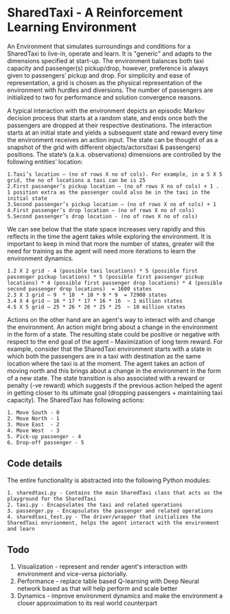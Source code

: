 # SharedTaxi - A Reinforcement Learning Environment
An Environment that simulates surroundings and conditions for a SharedTaxi to live-in, operate and learn. It is "generic" and adapts to the dimensions specified at start-up. The environment balances both taxi capacity and passenger(s) pickup/drop, however, preference is always given to passengers’ pickup and drop.  For simplicity and ease of representation, a grid is chosen as the physical representation of the environment with hurdles and diversions. The number of passengers are initialized to two for performance and solution convergence reasons.

A typical interaction with the environment depicts an episodic Markov decision process that starts at a random state, and ends once both the passengers are dropped at their respective destinations. The interaction starts at an initial state and yields a subsequent state and reward every time the environment receives an action input. The state can be thought of as a snapshot of the grid with different objects/actors(taxi & passengers) positions. The state’s (a.k.a. observations) dimensions are controlled by the following entities’ location:

	1.Taxi’s location – (no of rows X no of cols). For example, in a 5 X 5 grid, the no of locations a taxi can be is 25  
	2.First passenger’s pickup location – (no of rows X no of cols) + 1 . 1 position extra as the passenger could also be in the taxi in the initial state 
	3.Second passenger’s pickup location – (no of rows X no of cols) + 1
	4.First passenger’s drop location – (no of rows X no of cols)
	5.Second passenger’s drop location - (no of rows X no of cols)

We can see below that the state space increases very rapidly and this reflects in the time the agent takes while exploring the environment. It is important to keep in mind  that more the number of  states, greater will the need for training as the agent will need more iterations to learn the environment dynamics.

	1.2 X 2 grid - 4 (possible taxi locations) * 5 (possible first passenger pickup locations) * 5 (possible first passenger pickup locations) * 4 (possible first passenger drop locations) * 4 (possible second passenger drop locations)  = 1600 states
	2.3 X 3 grid – 9  * 10  * 10 * 9 * 9  = 72900 states
	3.4 X 4 grid – 16 * 17 * 17 * 16 * 16  ~ 1 million states
	4.5 X 5 grid – 25 * 26 * 26 * 25 * 25  ~ 10 million states

Actions on the other hand are an agent's way to interact with and change the environment. An action might bring about a change in the environment in the form of a state. The resulting state could be positive or negative with respect to the end goal of the agent - Maximization of long term reward. For example, consider that the SharedTaxi environment starts with a state in which both the passengers are in a taxi with destination as the same location where the taxi is at the moment. The agent takes an action of moving north and this brings about a change in the environment in the form of a new state. The state transition is also associated with a reward or penalty (-ve reward) which suggests if the previous action helped the agent in getting closer to its ultimate goal (dropping passengers + maintaining taxi capacity). The SharedTaxi has following actions:

	1. Move South - 0
	2. Move North - 1
	3. Move East  - 2
	4. Move West  - 3
	5. Pick-up passenger - 4
	6. Drop-off passenger - 5

## Code details
The entire functionality is abstracted into the following Python modules:

	1. sharedtaxi.py - Contains the main SharedTaxi class that acts as the playground for the SharedTaxi
	2. taxi.py - Encapsulates the taxi and related operations
	3. passenger.py - Encapsulates the passenger and related operations
	4. sharedtaxi_test.py - The driver/wrapper that initializes the SharedTaxi envrionment, helps the agent interact with the environment and learn
	
## Todo

1. Visualization - represent and render agent's interaction with environment and vice-versa pictorially.
2. Performance - replace table based Q-learning with Deep Neural network based as that will help perform and scale better
3. Dynamics - improve environment dynamics and make the environment a closer approximation to its real world counterpart
